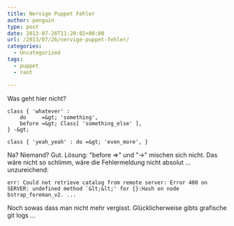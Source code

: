 ```yaml
---
title: Nervige Puppet Fehler
author: penguin
type: post
date: 2013-07-26T11:20:02+00:00
url: /2013/07/26/nervige-puppet-fehler/
categories:
  - Uncategorized
tags:
  - puppet
  - rant

---
```

Was geht hier nicht?

```
class { 'whatever' :
    do     =&gt; 'something',
    before =&gt; Class[ 'something_else' ],
} -&gt;

class { 'yeah_yeah' : do =&gt; 'even_more', }
```

Na? Niemand? Gut. Lösung: "before =>" und "->" mischen sich nicht. Das wäre nicht so schlimm, wäre die Fehlermeldung nicht absolut ... unzureichend:

```
err: Could not retrieve catalog from remote server: Error 400 on SERVER: undefined method `&lt;&lt;' for {}:Hash on node bstrap_foreman_v2. ...
```

Noch sowas dass man nicht mehr vergisst. Glücklicherweise gibts grafische git logs ...
